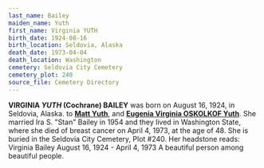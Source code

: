 ```yaml
---
last_name: Bailey
maiden_name: Yuth
first_name: Virginia YUTH
birth_date: 1924-08-16
birth_location: Seldovia, Alaska
death_date: 1973-04-04
death_location: Washington
cemetery: Seldovia City Cemetery
cemetery_plot: 240
source_file: Cemetery Directory
---
```


**VIRGINIA *YUTH* (Cochrane) BAILEY** was born on August 16, 1924,
in Seldovia, Alaska. to [**Matt Yuth**](../_families/Yuth_Family.md), and [**Eugenia Virginia OSKOLKOF Yuth**](./Yuth_Eugenia_Oskolkoff.md). She married Ira S. "Stan" Bailey in 1954 and they lived in
Washington State, where she died of breast cancer on April 4, 1973, at
the age of 48. She is buried in the Seldovia City Cemetery, Plot #240.
Her headstone reads: Virginia Bailey August 16, 1924 - April 4, 1973 A
beautiful person among beautiful people.

